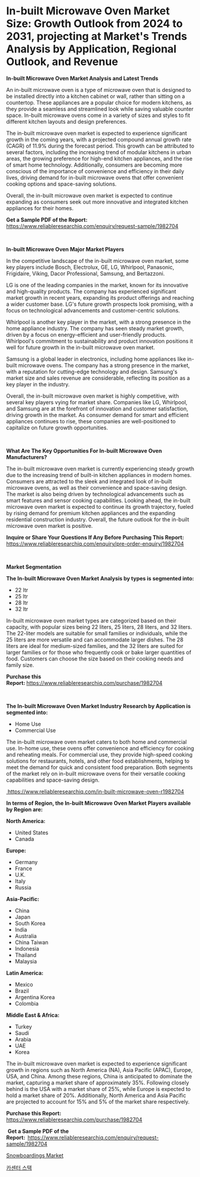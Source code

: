 <p><h1>In-built Microwave Oven Market Size: Growth Outlook from 2024 to 2031, projecting at Market's Trends Analysis by Application, Regional Outlook, and Revenue</h1></p><p><strong>In-built Microwave Oven Market Analysis and Latest Trends</strong></p>
<p><p>An in-built microwave oven is a type of microwave oven that is designed to be installed directly into a kitchen cabinet or wall, rather than sitting on a countertop. These appliances are a popular choice for modern kitchens, as they provide a seamless and streamlined look while saving valuable counter space. In-built microwave ovens come in a variety of sizes and styles to fit different kitchen layouts and design preferences.</p><p>The in-built microwave oven market is expected to experience significant growth in the coming years, with a projected compound annual growth rate (CAGR) of 11.9% during the forecast period. This growth can be attributed to several factors, including the increasing trend of modular kitchens in urban areas, the growing preference for high-end kitchen appliances, and the rise of smart home technology. Additionally, consumers are becoming more conscious of the importance of convenience and efficiency in their daily lives, driving demand for in-built microwave ovens that offer convenient cooking options and space-saving solutions.</p><p>Overall, the in-built microwave oven market is expected to continue expanding as consumers seek out more innovative and integrated kitchen appliances for their homes.</p></p>
<p><strong>Get a Sample PDF of the Report:&nbsp;</strong> <a href="https://www.reliableresearchiq.com/enquiry/request-sample/1982704">https://www.reliableresearchiq.com/enquiry/request-sample/1982704</a></p>
<p>&nbsp;</p>
<p><strong>In-built Microwave Oven Major Market Players</strong></p>
<p><p>In the competitive landscape of the in-built microwave oven market, some key players include Bosch, Electrolux, GE, LG, Whirlpool, Panasonic, Frigidaire, Viking, Dacor Professional, Samsung, and Bertazzoni. </p><p>LG is one of the leading companies in the market, known for its innovative and high-quality products. The company has experienced significant market growth in recent years, expanding its product offerings and reaching a wider customer base. LG's future growth prospects look promising, with a focus on technological advancements and customer-centric solutions.</p><p>Whirlpool is another key player in the market, with a strong presence in the home appliance industry. The company has seen steady market growth, driven by a focus on energy-efficient and user-friendly products. Whirlpool's commitment to sustainability and product innovation positions it well for future growth in the in-built microwave oven market.</p><p>Samsung is a global leader in electronics, including home appliances like in-built microwave ovens. The company has a strong presence in the market, with a reputation for cutting-edge technology and design. Samsung's market size and sales revenue are considerable, reflecting its position as a key player in the industry.</p><p>Overall, the in-built microwave oven market is highly competitive, with several key players vying for market share. Companies like LG, Whirlpool, and Samsung are at the forefront of innovation and customer satisfaction, driving growth in the market. As consumer demand for smart and efficient appliances continues to rise, these companies are well-positioned to capitalize on future growth opportunities.</p></p>
<p>&nbsp;</p>
<p><strong>What Are The Key Opportunities For In-built Microwave Oven Manufacturers?</strong></p>
<p><p>The in-built microwave oven market is currently experiencing steady growth due to the increasing trend of built-in kitchen appliances in modern homes. Consumers are attracted to the sleek and integrated look of in-built microwave ovens, as well as their convenience and space-saving design. The market is also being driven by technological advancements such as smart features and sensor cooking capabilities. Looking ahead, the in-built microwave oven market is expected to continue its growth trajectory, fueled by rising demand for premium kitchen appliances and the expanding residential construction industry. Overall, the future outlook for the in-built microwave oven market is positive.</p></p>
<p><strong>Inquire or Share Your Questions If Any Before Purchasing This Report:</strong> <a href="https://www.reliableresearchiq.com/enquiry/pre-order-enquiry/1982704">https://www.reliableresearchiq.com/enquiry/pre-order-enquiry/1982704</a></p>
<p>&nbsp;</p>
<p><strong>Market Segmentation</strong></p>
<p><strong>The In-built Microwave Oven Market Analysis by types is segmented into:</strong></p>
<p><ul><li>22 ltr</li><li>25 ltr</li><li>28 ltr</li><li>32 ltr</li></ul></p>
<p><p>In-built microwave oven market types are categorized based on their capacity, with popular sizes being 22 liters, 25 liters, 28 liters, and 32 liters. The 22-liter models are suitable for small families or individuals, while the 25 liters are more versatile and can accommodate larger dishes. The 28 liters are ideal for medium-sized families, and the 32 liters are suited for larger families or for those who frequently cook or bake larger quantities of food. Customers can choose the size based on their cooking needs and family size.</p></p>
<p><strong>Purchase this Report:&nbsp;</strong><a href="https://www.reliableresearchiq.com/purchase/1982704">https://www.reliableresearchiq.com/purchase/1982704</a></p>
<p>&nbsp;</p>
<p><strong>The In-built Microwave Oven Market Industry Research by Application is segmented into:</strong></p>
<p><ul><li>Home Use</li><li>Commercial Use</li></ul></p>
<p><p>The in-built microwave oven market caters to both home and commercial use. In-home use, these ovens offer convenience and efficiency for cooking and reheating meals. For commercial use, they provide high-speed cooking solutions for restaurants, hotels, and other food establishments, helping to meet the demand for quick and consistent food preparation. Both segments of the market rely on in-built microwave ovens for their versatile cooking capabilities and space-saving design.</p></p>
<p><a href="https://www.reliableresearchiq.com/in-built-microwave-oven-r1982704">&nbsp;https://www.reliableresearchiq.com/in-built-microwave-oven-r1982704</a></p>
<p><strong>In terms of Region, the In-built Microwave Oven Market Players available by Region are:</strong></p>
<p>
    <p> <strong> North America: </strong>
        <ul>
            <li>United States</li>
            <li>Canada</li>
        </ul>
        </p> 
    <p> <strong> Europe: </strong>
        <ul>
            <li>Germany</li>
            <li>France</li>
            <li>U.K.</li>
            <li>Italy</li>
            <li>Russia</li>
        </ul>
        </p> 
    <p> <strong> Asia-Pacific: </strong>
        <ul>
            <li>China</li>
            <li>Japan</li>
            <li>South Korea</li>
            <li>India</li>
            <li>Australia</li>
            <li>China Taiwan</li>
            <li>Indonesia</li>
            <li>Thailand</li>
            <li>Malaysia</li>
        </ul>
        </p> 
    <p> <strong> Latin America: </strong>
        <ul>
            <li>Mexico</li>
            <li>Brazil</li>
            <li>Argentina Korea</li>
            <li>Colombia</li>
        </ul>
        </p> 
    <p> <strong> Middle East & Africa: </strong>
        <ul>
            <li>Turkey</li>
            <li>Saudi</li>
            <li>Arabia</li>
            <li>UAE</li>
            <li>Korea</li>
        </ul>
    </p>
    </p>
<p><p>The in-built microwave oven market is expected to experience significant growth in regions such as North America (NA), Asia Pacific (APAC), Europe, USA, and China. Among these regions, China is anticipated to dominate the market, capturing a market share of approximately 35%. Following closely behind is the USA with a market share of 25%, while Europe is expected to hold a market share of 20%. Additionally, North America and Asia Pacific are projected to account for 15% and 5% of the market share respectively.</p></p>
<p><strong>Purchase this Report: </strong><a href="https://www.reliableresearchiq.com/purchase/1982704">https://www.reliableresearchiq.com/purchase/1982704</a></p>
<p>&nbsp;<strong>Get a Sample PDF of the Report:&nbsp;&nbsp;</strong><a href="https://www.reliableresearchiq.com/enquiry/request-sample/1982704">https://www.reliableresearchiq.com/enquiry/request-sample/1982704</a></p>
<p><strong></strong></p>
<p><p><a href="https://github.com/zmnbyevx75/Market-Research-Report-List-1/blob/main/snowboardings-market.md">Snowboardings Market</a></p><p><a href="https://github.com/mdmazharulnwr786/Market-Research-Report-List-2/blob/main/538382340844.md">카센터 스택</a></p></p>